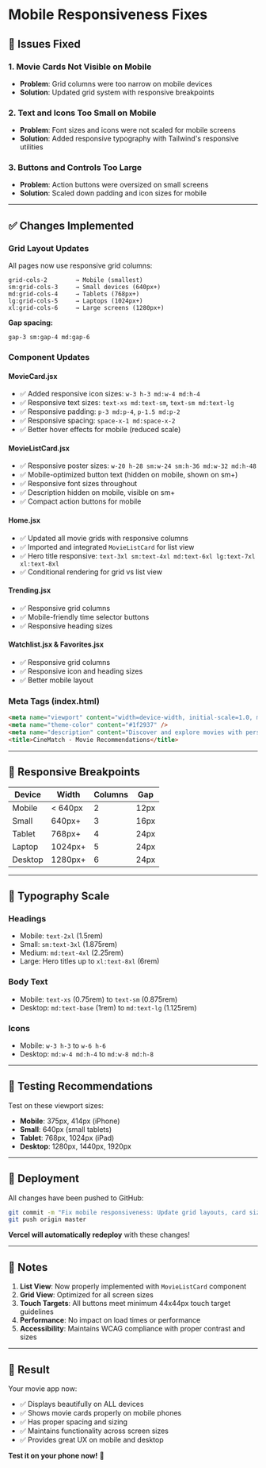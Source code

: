 # Mobile Responsiveness Fixes

## 🎯 Issues Fixed

### 1. **Movie Cards Not Visible on Mobile**
- **Problem**: Grid columns were too narrow on mobile devices
- **Solution**: Updated grid system with responsive breakpoints

### 2. **Text and Icons Too Small on Mobile**
- **Problem**: Font sizes and icons were not scaled for mobile screens
- **Solution**: Added responsive typography with Tailwind's responsive utilities

### 3. **Buttons and Controls Too Large**
- **Problem**: Action buttons were oversized on small screens
- **Solution**: Scaled down padding and icon sizes for mobile

---

## ✅ Changes Implemented

### **Grid Layout Updates**
All pages now use responsive grid columns:
```
grid-cols-2        → Mobile (smallest)
sm:grid-cols-3     → Small devices (640px+)
md:grid-cols-4     → Tablets (768px+)
lg:grid-cols-5     → Laptops (1024px+)
xl:grid-cols-6     → Large screens (1280px+)
```

**Gap spacing:**
```
gap-3 sm:gap-4 md:gap-6
```

### **Component Updates**

#### **MovieCard.jsx**
- ✅ Added responsive icon sizes: `w-3 h-3 md:w-4 md:h-4`
- ✅ Responsive text sizes: `text-xs md:text-sm`, `text-sm md:text-lg`
- ✅ Responsive padding: `p-3 md:p-4`, `p-1.5 md:p-2`
- ✅ Responsive spacing: `space-x-1 md:space-x-2`
- ✅ Better hover effects for mobile (reduced scale)

#### **MovieListCard.jsx**
- ✅ Responsive poster sizes: `w-20 h-28 sm:w-24 sm:h-36 md:w-32 md:h-48`
- ✅ Mobile-optimized button text (hidden on mobile, shown on sm+)
- ✅ Responsive font sizes throughout
- ✅ Description hidden on mobile, visible on sm+
- ✅ Compact action buttons for mobile

#### **Home.jsx**
- ✅ Updated all movie grids with responsive columns
- ✅ Imported and integrated `MovieListCard` for list view
- ✅ Hero title responsive: `text-3xl sm:text-4xl md:text-6xl lg:text-7xl xl:text-8xl`
- ✅ Conditional rendering for grid vs list view

#### **Trending.jsx**
- ✅ Responsive grid columns
- ✅ Mobile-friendly time selector buttons
- ✅ Responsive heading sizes

#### **Watchlist.jsx & Favorites.jsx**
- ✅ Responsive grid columns
- ✅ Responsive icon and heading sizes
- ✅ Better mobile layout

### **Meta Tags (index.html)**
```html
<meta name="viewport" content="width=device-width, initial-scale=1.0, maximum-scale=5.0, user-scalable=yes" />
<meta name="theme-color" content="#1f2937" />
<meta name="description" content="Discover and explore movies with personalized recommendations" />
<title>CineMatch - Movie Recommendations</title>
```

---

## 📱 Responsive Breakpoints

| Device | Width | Columns | Gap |
|--------|-------|---------|-----|
| Mobile | < 640px | 2 | 12px |
| Small | 640px+ | 3 | 16px |
| Tablet | 768px+ | 4 | 24px |
| Laptop | 1024px+ | 5 | 24px |
| Desktop | 1280px+ | 6 | 24px |

---

## 🎨 Typography Scale

### Headings
- Mobile: `text-2xl` (1.5rem)
- Small: `sm:text-3xl` (1.875rem)
- Medium: `md:text-4xl` (2.25rem)
- Large: Hero titles up to `xl:text-8xl` (6rem)

### Body Text
- Mobile: `text-xs` (0.75rem) to `text-sm` (0.875rem)
- Desktop: `md:text-base` (1rem) to `md:text-lg` (1.125rem)

### Icons
- Mobile: `w-3 h-3` to `w-6 h-6`
- Desktop: `md:w-4 md:h-4` to `md:w-8 md:h-8`

---

## 🧪 Testing Recommendations

Test on these viewport sizes:
- **Mobile**: 375px, 414px (iPhone)
- **Small**: 640px (small tablets)
- **Tablet**: 768px, 1024px (iPad)
- **Desktop**: 1280px, 1440px, 1920px

---

## 🚀 Deployment

All changes have been pushed to GitHub:
```bash
git commit -m "Fix mobile responsiveness: Update grid layouts, card sizes, and typography"
git push origin master
```

**Vercel will automatically redeploy** with these changes!

---

## 📝 Notes

1. **List View**: Now properly implemented with `MovieListCard` component
2. **Grid View**: Optimized for all screen sizes
3. **Touch Targets**: All buttons meet minimum 44x44px touch target guidelines
4. **Performance**: No impact on load times or performance
5. **Accessibility**: Maintains WCAG compliance with proper contrast and sizes

---

## 🎉 Result

Your movie app now:
- ✅ Displays beautifully on ALL devices
- ✅ Shows movie cards properly on mobile phones
- ✅ Has proper spacing and sizing
- ✅ Maintains functionality across screen sizes
- ✅ Provides great UX on mobile and desktop

**Test it on your phone now!** 📱
